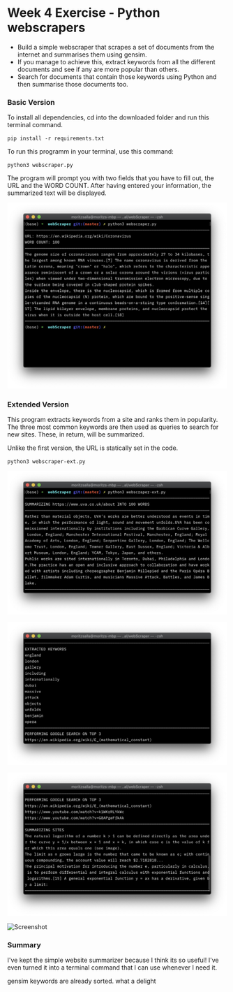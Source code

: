 # Week 4 Exercise - Python webscrapers

- Build a simple webscraper that scrapes a set of documents from the internet and summarises them using gensim.
- If you manage to achieve this, extract keywords from all the different documents and see if any are more popular than others.
- Search for documents that contain those keywords using Python and then summarise those documents too.

### Basic Version

To install all dependencies, cd into the downloaded folder and run this terminal command.

```
pip install -r requirements.txt
```

To run this programm in your terminal, use this command:

```
python3 webscraper.py
```

The program will prompt you with two fields that you have to fill out, the URL and the WORD COUNT. After having entered your information, the summarized text will be displayed.

![Screenshot](./screenshot1.jpg)

### Extended Version

This program extracts keywords from a site and ranks them in popularity. The three most common keywords are then used as queries to search for new sites. These, in return, will be summarized.

Unlike the first version, the URL is statically set in the code.

```
python3 webscraper-ext.py
```

![Screenshot](./screenshot2.jpg)

![Screenshot](./screenshot3.jpg)

![Screenshot](./screenshot4.jpg)

![Screenshot](./screenshot5.jpg)

### Summary

I've kept the simple website summarizer because I think its so useful! I've even turned it into a terminal command that I can use whenever I need it. 

gensim keywords are already sorted. what a delight
